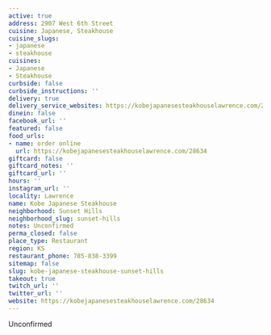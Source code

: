 ```yaml
---
active: true
address: 2907 West 6th Street
cuisine: Japanese, Steakhouse
cuisine_slugs:
- japanese
- steakhouse
cuisines:
- Japanese
- Steakhouse
curbside: false
curbside_instructions: ''
delivery: true
delivery_service_websites: https://kobejapanesesteakhouselawrence.com/28634
dinein: false
facebook_url: ''
featured: false
food_urls:
- name: order online
  url: https://kobejapanesesteakhouselawrence.com/28634
giftcard: false
giftcard_notes: ''
giftcard_url: ''
hours: ''
instagram_url: ''
locality: Lawrence
name: Kobe Japanese Steakhouse
neighborhood: Sunset Hills
neighborhood_slug: sunset-hills
notes: Unconfirmed
perma_closed: false
place_type: Restaurant
region: KS
restaurant_phone: 785-838-3399
sitemap: false
slug: kobe-japanese-steakhouse-sunset-hills
takeout: true
twitch_url: ''
twitter_url: ''
website: https://kobejapanesesteakhouselawrence.com/28634
---
```


Unconfirmed